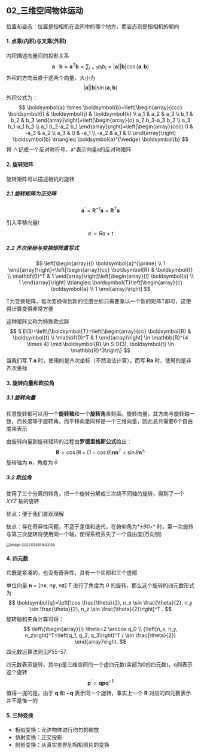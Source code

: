 ## 02_三维空间物体运动

位置和姿态：位置是指相机在空间中的哪个地方，而姿态则是指相机的朝向

#### 1. 点乘(内积)与叉乘(外积)

内积描述向量间的投影关系
$$
\boldsymbol{a} \cdot \boldsymbol{b}=\boldsymbol{a}^T \boldsymbol{b}=\sum_{i=1} a_i b_i=|\boldsymbol{a}||\boldsymbol{b}| \cos \langle\boldsymbol{a}, \boldsymbol{b}\rangle
$$
外积的方向垂直于这两个向量，大小为
$$
|\boldsymbol{a}||\boldsymbol{b}| \sin \langle\boldsymbol{a}, \boldsymbol{b}\rangle
$$
外积公式为：
$$
\boldsymbol{a} \times \boldsymbol{b}=\left[\begin{array}{ccc}
\boldsymbol{i} & \boldsymbol{j} & \boldsymbol{k} \\
a_1 & a_2 & a_3 \\
b_1 & b_2 & b_3
\end{array}\right]=\left[\begin{array}{c}
a_2 b_3-a_3 b_2 \\
a_3 b_1-a_1 b_3 \\
a_1 b_2-a_2 b_1
\end{array}\right]=\left[\begin{array}{ccc}
0 & -a_3 & a_2 \\
a_3 & 0 & -a_1 \\
-a_2 & a_1 & 0
\end{array}\right] \boldsymbol{b} \triangleq \boldsymbol{a}^{\wedge} \boldsymbol{b}
$$
将 ∧记成一个反对称符号，a^表示向量a的反对称矩阵

#### 2. 旋转矩阵

旋转矩阵可以描述相机的旋转

##### 2.1 旋转矩阵为正交阵

$$
\boldsymbol{a}^{\prime}=\boldsymbol{R}^{-1} \boldsymbol{a}=\boldsymbol{R}^T \boldsymbol{a}
$$

引入平移向量t
$$
a^{\prime}=R a+t
$$

##### 2.2 齐次坐标与变换矩阵重写式

$$
\left[\begin{array}{l}
\boldsymbol{a}^{\prime} \\
1
\end{array}\right]=\left[\begin{array}{cc}
\boldsymbol{R} & \boldsymbol{t} \\
\mathbf{0}^T & 1
\end{array}\right]\left[\begin{array}{l}
\boldsymbol{a} \\
1
\end{array}\right] \triangleq \boldsymbol{T}\left[\begin{array}{c}
\boldsymbol{a} \\
1
\end{array}\right]
$$

T为变换矩阵，每次变换得到新的位置坐标只需要乘以一个新的矩阵T即可，这使得计算变得非常方便

这种矩阵又称为特殊欧式群
$$
S E(3)=\left\{\boldsymbol{T}=\left[\begin{array}{cc}
\boldsymbol{R} & \boldsymbol{t} \\
\mathbf{0}^T & 1
\end{array}\right] \in \mathbb{R}^{4 \times 4} \mid \boldsymbol{R} \in S O(3), \boldsymbol{t} \in \mathbb{R}^3\right\}
$$
当我们写 **T a** 时，使用的是齐次坐标（不然没法计算）。而写 **Ra** 时，使用的是非齐次坐标

#### 3. 旋转向量和欧拉角

##### 3.1 旋转向量

任意旋转都可以用一个**旋转轴**和一个**旋转角**来刻画。旋转向量，其方向与旋转轴一致，而长度等于旋转角。而平移向量同样是一个三维向量，因此总共需要6个自由度来表示

由旋转向量到旋转矩阵的过程由**罗德里格斯公式**给出：
$$
\boldsymbol{R}=\cos \theta \boldsymbol{I}+(1-\cos \theta) \boldsymbol{n} \boldsymbol{n}^T+\sin \theta \boldsymbol{n}^{\wedge}
$$
旋转轴为 **n**，角度为 *θ*

##### 3.2 欧拉角

使用了三个分离的转角，把一个旋转分解成三次绕不同轴的旋转，得到了一个 *XYZ* 轴的旋转

优点：便于我们直观理解

缺点：存在奇异性问题，不适于差值和迭代，在俯仰角为*±*90*◦* 时，第一次旋转与第三次旋转将使用同一个轴，使得系统丢失了一个自由度(万向锁)

<img src="C:\Users\86150\AppData\Roaming\Typora\typora-user-images\image-20221126181653138.png" alt="image-20221126181653138" style="zoom:67%;" />

#### 4. 四元数

它既是紧凑的，也没有奇异性，具有一个实部和三个虚部

单位向量 **n** = [n**x**, n**y**, n**z**] *T* 进行了角度为 *θ* 的旋转，那么这个旋转的四元数形式为
$$
\boldsymbol{q}=\left[\cos \frac{\theta}{2}, n_x \sin \frac{\theta}{2}, n_y \sin \frac{\theta}{2}, n_z \sin \frac{\theta}{2}\right]^T .
$$
旋转轴和夹角计算可得：
$$
\left\{\begin{array}{l}
\theta=2 \arccos q_0 \\
{\left[n_x, n_y, n_z\right]^T=\left[q_1, q_2, q_3\right]^T / \sin \frac{\theta}{2}}
\end{array}\right.
$$
四元数运算法则见P55-57

四元数表示旋转，其中p是三维空间的一个虚四元数(实部为0的四元数)，q则表示这个旋转
$$
\boldsymbol{p}^{\prime}=\boldsymbol{q p q ^ { - 1 }}
$$
值得一提的是，由于 **q** 和 **−q** 表示同一个旋转，事实上一个 **R** 对应的四元数表示并不是惟一的

#### 5. 三种变换

- 相似变换：允许物体进行均匀的缩放
- 仿射变换：正交投影
- 射影变换：从真实世界到相机照片的变换

